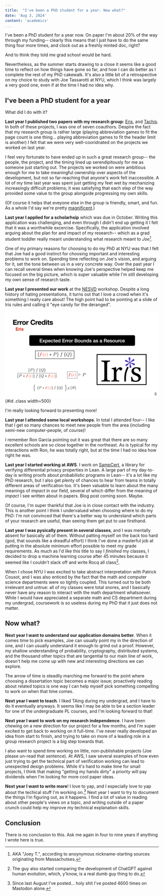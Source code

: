 ```yaml
---
title:  "I've been a PhD student for a year. Now what?"
date: 'Aug 3, 2024'
content: 'academics'
...
```



I've been a PhD student for a year now. 
On paper I'm about 20% of the way through my funding-- clearly this means that I just have to do the same thing four more
times, and clock out as a freshly minted doc, right?

And to think they told me grad school would be hard. 

Nevertheless, as the summer starts drawing to a close it seems like a good time to reflect on how things have gone so far, 
and how I can do better as I complete the rest of my PhD cakewalk. 
It's also a little bit of a retrospective on my choice to study with Joe Tassarotti at NYU, which I think was largely a 
very good one, even if at the time I had no idea why. 


## I've been a PhD student for a year

What did I do with it?


**Last year I published two papers with my research group**: [Eris](eris.html), and [Tachis](tachis.html). 
In both of these projects, I was one of seven coauthors. 
Despire the fact that my research group is rather large (playing abbreviation games to fit the page count is one thing... 
playing abbreviation games to fit the header limit is another) I felt that we were very well-cooridnated on the 
projects we worked on last year. 


I feel very fortunate to have ended up in such a great research group-- the people, the project, and the timing lined up 
serendipitously for me as someone just starting out. 
The projects we worked on were ambitious enough for me to take meaningful ownership over aspects of the development,
but not so far-reaching that anyone's work felt inaccessible. 
A lot of my time last year was spent just getting my feet wet by mechanizing increasingly difficult problems; it was 
satisfying that each step of the way provided some value to the group alongside progressing my own skills.

(Of course it helps that eveyone else in the group is friendly, smart, and fun.
As a whole I'd say we're pretty [magnificent](https://en.wikipedia.org/wiki/The_Magnificent_Seven).)


**Last year I applied for a scholarhsip** which was due in October.
Writing this application was challenging, and even through I didn't end up getting it I felt that it was a worthwhile excercise. 
Specifically, the application involved arguing about the plan for and impact of my research-- which as a grad student 
toddler really meant understanding what research meant to _Joe_[^1]. 

One of my primary reasons for choosing to do my PhD at NYU was that I felt that Joe had a good instinct for 
choosing important and interesting problems to work on.
Spending time reflecting on Joe's vision, and arguing for it, set the tone between us in a very concrete way. 
Over the past year I can recall several times when knowing Joe's perspective helped keep me focused on the big picture, 
which is super valuable while I'm still developing my own sense of research taste.


**Last year I presented our work** at the [NESVD](nesvd.html) workshop. 
Despite a long history of hating presentations, it turns out that I love a crowd when it's something I really care about! 
The high point had to be pointing at a slide of Iris rules and calling it "eye candy for the deranged".

![*fig 1. The afformentioned eye candy.*](../img/Eris_Iris_Screenshot.png "A bunch of Iris rules on a slide"){#id .class width=500} 

I'm really looking forward to presenting more!




**Last year I attended some local workshops**. 
In total I attended four-- I like that I get so many chances to meet new people from the area (including semi-new computer-people, of course)!

I remember Ron Garcia pointing out it was great that there are so many excellent schools are so close together in the 
northeast. 
As is typical for my interactions with Ron, he was totally right, but at the time I had no idea how right he was. 


**Last year I started working at AWS**.
I work on [SampCert](https://github.com/leanprover/SampCert), a library for verifying differential privacy properties in Lean. 
A large part of my day-to-day is writing proofs about probabilistic programs in Lean-- it's a lot like my PhD research,
but I also get plenty of chances to hear from teams in totally different areas of verification too. 
It's been valuable to learn about the many meanings of *impact* in our field, several of which differ
from the meaning of *impact* I see written about in papers.
Blog post coming soon. 
Maybe. 

Of course, I'm super thankful that Joe is in close contact with the industry. 
This is another point I think I undervalued when choosing where to do my PhD: I'm not convinced that there's
a better way to understand which parts of your research are useful, than seeing them get put to use firsthand.


**Last year I was pysically present in several classes**, and I was mentally absent for basically all of them. 
Without patting myself on the back too hard (god, that sounds like a dreadful effort) I think I've done a masterful 
job at putting in the absolute minimum effort possible to meet my grade requirements. 
As much as I'd like this title to say I *finished* my classes, I decided to drop a machine learning course after 45 minutes 
because it seemed like I couldn't slack off and write Rocq all class[^3]. 

When I chose NYU I was excited to take abstract interpretation with Patrick Cousot, and I was also enticed by the fact that 
the math and computer science departments were so tightly coupled. 
This turned out to be both irrelevant and untrue: all of my classes were total snores, and I basically never
have any reason to interact with the math department whatsoever. 
While I would have appreciated a separate math and CS department during my undergrad, coursework is so useless during my PhD
that it just does not matter. 



## Now what?

**Next year I want to understand our application domains better**. 
When it comes time to pick examples, Joe can usually point my in the direction of one, and I 
can usually understand it enough to grind out a proof.
However, my shallow understanding of probability, cryptography, distributed systems, and the thousand other 
topics that are tangential to our main line of work, doesn't help me come up with new and interesting 
directions we can explore.

The arrow of time is steadliy marching me forward to the point where choosing a dissertation topic 
becomes a major issue; proactively reading about related topics is one way I can help myself pick
something compelling to work on when that time comes. 


**Next year I want to teach**.
I liked TAing during my undergrad, and I have to do it eventually anyways. 
It seems like I may be able to be a section leader for one of the undergraduate PL courses, and I'm 
looking forward to that!


**Next year I want to work on my research independence**.
I have been chewing on a new direction for our project for a few months, and I'm super excited to 
get back to working on it full-time. 
I've never really developed an idea from start to finish, and trying to take on more of a leading
role in a group research project is a big step towards that. 

I also want to spend time working on little, non-publishable projects (Joe please un-read that sentence).
At AWS, I saw several examples of how even just trying to get the technical part of verification working can lead to unexpected
design problems. 
While it's hard to make time for small projects, I think that making "getting my hands dirty" a priority 
will pay dividends when I'm looking for more cool paper ideas. 

**Next year I want to write more**!
I love to yap, and I especially love to yap about the techical stuff I'm working on.[^2]
Next year I want to try to document the things I'm figuring out, as it happens.
I find a lot of value in reading about other people's views on a topic, and writing outside
of a paper crunch could help my improve my technical explanation skills. 

## Conclusion

There is no conclusion to this. Ask me again in four to nine years if anything I wrote here is true.


[^1]: AKA "Joey T.", according to anoynymous nickname-starting sources originating from Massachutses. 
[^2]: Since last August I've posted... holy shit I've posted 4600 times on Mastodon alone.
[^3]: The guy also started comparing the development of ChatGPT against human evolution, which, y'know, is a real dumb guy thing to do. 
